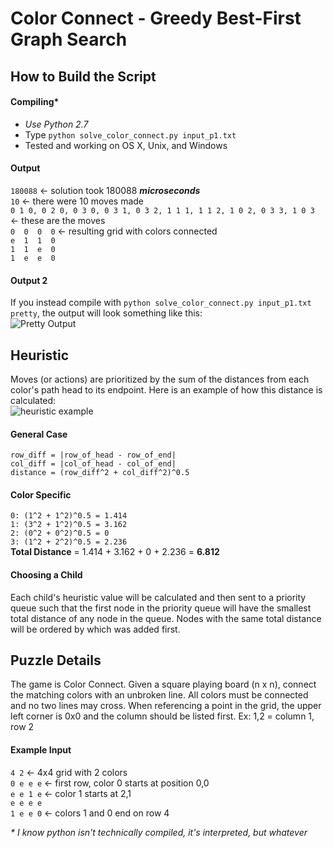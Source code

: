 # Color Connect - Greedy Best-First Graph Search

## How to Build the Script
#### Compiling*
* *Use Python 2.7*  
* Type `python solve_color_connect.py input_p1.txt`
* Tested and working on OS X, Unix, and Windows

#### Output
`180088` <- solution took 180088 **_microseconds_**   
`10`     <- there were 10 moves made  
`0 1 0, 0 2 0, 0 3 0, 0 3 1, 0 3 2, 1 1 1, 1 1 2, 1 0 2, 0 3 3, 1 0 3` <- these are the moves  
`0  0  0  0` <- resulting grid with colors connected  
`e  1  1  0`  
`1  1  e  0`  
`1  e  e  0`  

#### Output 2
If you instead compile with `python solve_color_connect.py input_p1.txt pretty`, the output will look something like this:  
![Pretty Output](https://farm2.staticflickr.com/1638/24925140366_6c2556f34f_o.png)

## Heuristic
Moves (or actions) are prioritized by the sum of the distances from each color's path head to its endpoint. Here is an example of how this distance is calculated:  
![heuristic example](https://farm2.staticflickr.com/1592/24324585403_a47bf97959_o.png)  

#### General Case
`row_diff = |row_of_head - row_of_end|`  
`col_diff = |col_of_head - col_of_end|`  
`distance = (row_diff^2 + col_diff^2)^0.5`  

#### Color Specific
`0: (1^2 + 1^2)^0.5 = 1.414`  
`1: (3^2 + 1^2)^0.5 = 3.162`  
`2: (0^2 + 0^2)^0.5 = 0`  
`3: (1^2 + 2^2)^0.5 = 2.236`  
__Total Distance__ = 1.414 + 3.162 + 0 + 2.236 = __6.812__  
#### Choosing a Child
Each child's heuristic value will be calculated and then sent to a priority queue such that the first node in the priority queue will have the smallest total distance of any node in the queue. Nodes with the same total distance will be ordered by which was added first.


## Puzzle Details
The game is Color Connect. Given a square playing board (n x n), connect the matching colors with an unbroken line. All colors must be connected and no two lines may cross. When referencing a point in the grid, the upper left corner is 0x0 and the column should be listed first. Ex: 1,2 = column 1, row 2

#### Example Input
`4 2`      <- 4x4 grid with 2 colors  
`0 e e e`  <- first row, color 0 starts at position 0,0  
`e e 1 e`  <- color 1 starts at 2,1  
`e e e e`  
`1 e e 0`	<- colors 1 and 0 end on row 4



_* I know python isn't technically compiled, it's interpreted, but whatever_
